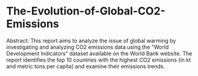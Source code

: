 # The-Evolution-of-Global-CO2-Emissions

Abstract:
This report aims to analyze the issue of global warming by investigating and analyzing CO2 emissions data using the "World Development Indicators" dataset available on the World Bank website. The report identifies the top 10 countries with the highest CO2 emissions (in kt and metric tons per capita) and examine their emissions trends. 
